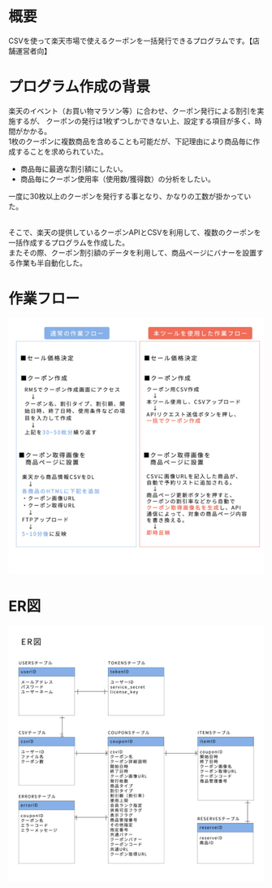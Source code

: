 # 概要
CSVを使って楽天市場で使えるクーポンを一括発行できるプログラムです。【店舗運営者向】

# プログラム作成の背景
楽天のイベント（お買い物マラソン等）に合わせ、クーポン発行による割引を実施するが、
クーポンの発行は1枚ずつしかできない上、設定する項目が多く、時間がかかる。<br>
1枚のクーポンに複数商品を含めることも可能だが、下記理由により商品毎に作成することを求められていた。<br>

* 商品毎に最適な割引額にしたい。<br>
* 商品毎にクーポン使用率（使用数/獲得数）の分析をしたい。<br>

一度に30枚以上のクーポンを発行する事となり、かなりの工数が掛かっていた。<br><br>

そこで、楽天の提供しているクーポンAPIとCSVを利用して、複数のクーポンを一括作成するプログラムを作成した。<br>
またその際、クーポン割引額のデータを利用して、商品ページにバナーを設置する作業も半自動化した。<br>

# 作業フロー
![flow](/flow.jpg)

# ER図
![ER](/ER.jpg)
